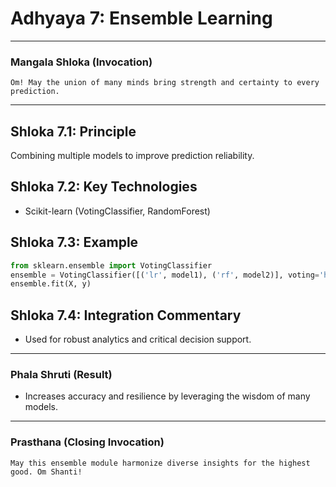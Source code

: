 # Adhyaya 7: Ensemble Learning

---

### **Mangala Shloka (Invocation)**

```text
Om! May the union of many minds bring strength and certainty to every prediction.
```

---

## **Shloka 7.1: Principle**
Combining multiple models to improve prediction reliability.

## **Shloka 7.2: Key Technologies**
- Scikit-learn (VotingClassifier, RandomForest)

## **Shloka 7.3: Example**
```python
from sklearn.ensemble import VotingClassifier
ensemble = VotingClassifier([('lr', model1), ('rf', model2)], voting='hard')
ensemble.fit(X, y)
```

## **Shloka 7.4: Integration Commentary**
- Used for robust analytics and critical decision support.

---

### **Phala Shruti (Result)**
- Increases accuracy and resilience by leveraging the wisdom of many models.

---

### **Prasthana (Closing Invocation)**

```text
May this ensemble module harmonize diverse insights for the highest good. Om Shanti!
```

